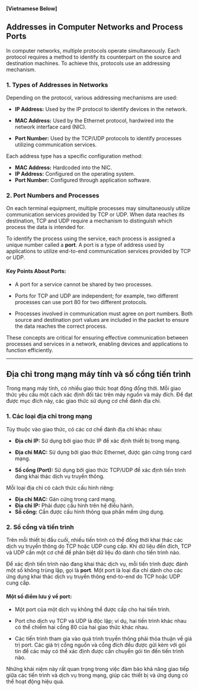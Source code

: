 **[Vietnamese Below]**

## Addresses in Computer Networks and Process Ports

In computer networks, multiple protocols operate simultaneously. Each protocol requires a method to identify its counterpart on the source and destination machines. To achieve this, protocols use an addressing mechanism.

### 1. Types of Addresses in Networks

Depending on the protocol, various addressing mechanisms are used:

- **IP Address:** Used by the IP protocol to identify devices in the network.
  
- **MAC Address:** Used by the Ethernet protocol, hardwired into the network interface card (NIC).

- **Port Number:** Used by the TCP/UDP protocols to identify processes utilizing communication services.

Each address type has a specific configuration method:

- **MAC Address:** Hardcoded into the NIC.
- **IP Address:** Configured on the operating system.
- **Port Number:** Configured through application software.



### 2. Port Numbers and Processes

On each terminal equipment, multiple processes may simultaneously utilize communication services provided by TCP or UDP. When data reaches its destination, TCP and UDP require a mechanism to distinguish which process the data is intended for.

To identify the process using the service, each process is assigned a unique number called a **port**. A port is a type of address used by applications to utilize end-to-end communication services provided by TCP or UDP.

#### Key Points About Ports:

- A port for a service cannot be shared by two processes.
  
- Ports for TCP and UDP are independent; for example, two different processes can use port 80 for two different protocols.

- Processes involved in communication must agree on port numbers. Both source and destination port values are included in the packet to ensure the data reaches the correct process.



These concepts are critical for ensuring effective communication between processes and services in a network, enabling devices and applications to function efficiently.

---

## Địa chỉ trong mạng máy tính và số cổng tiến trình

Trong mạng máy tính, có nhiều giao thức hoạt động đồng thời. Mỗi giao thức yêu cầu một cách xác định đối tác trên máy nguồn và máy đích. Để đạt được mục đích này, các giao thức sử dụng cơ chế đánh địa chỉ.

### 1. Các loại địa chỉ trong mạng

Tùy thuộc vào giao thức, có các cơ chế đánh địa chỉ khác nhau:

- **Địa chỉ IP:** Sử dụng bởi giao thức IP để xác định thiết bị trong mạng.
  
- **Địa chỉ MAC:** Sử dụng bởi giao thức Ethernet, được gán cứng trong card mạng.

- **Số cổng (Port):** Sử dụng bởi giao thức TCP/UDP để xác định tiến trình đang khai thác dịch vụ truyền thông.

Mỗi loại địa chỉ có cách thức cấu hình riêng:

- **Địa chỉ MAC:** Gán cứng trong card mạng.
- **Địa chỉ IP:** Phải được cấu hình trên hệ điều hành.
- **Số cổng:** Cần được cấu hình thông qua phần mềm ứng dụng.



### 2. Số cổng và tiến trình

Trên mỗi thiết bị đầu cuối, nhiều tiến trình có thể đồng thời khai thác các dịch vụ truyền thông do TCP hoặc UDP cung cấp. Khi dữ liệu đến đích, TCP và UDP cần một cơ chế để phân biệt dữ liệu đó dành cho tiến trình nào.

Để xác định tiến trình nào đang khai thác dịch vụ, mỗi tiến trình được đánh một số không trùng lặp, gọi là **port**. Một port là loại địa chỉ dành cho các ứng dụng khai thác dịch vụ truyền thông end-to-end do TCP hoặc UDP cung cấp.

#### Một số điểm lưu ý về port:

- Một port của một dịch vụ không thể được cấp cho hai tiến trình.
  
- Port cho dịch vụ TCP và UDP là độc lập; ví dụ, hai tiến trình khác nhau có thể chiếm hai cổng 80 của hai giao thức khác nhau.

- Các tiến trình tham gia vào quá trình truyền thông phải thỏa thuận về giá trị port. Các giá trị cổng nguồn và cổng đích đều được gửi kèm với gói tin để các máy có thể xác định được cần chuyển gói tin đến tiến trình nào.



Những khái niệm này rất quan trọng trong việc đảm bảo khả năng giao tiếp giữa các tiến trình và dịch vụ trong mạng, giúp các thiết bị và ứng dụng có thể hoạt động hiệu quả.
